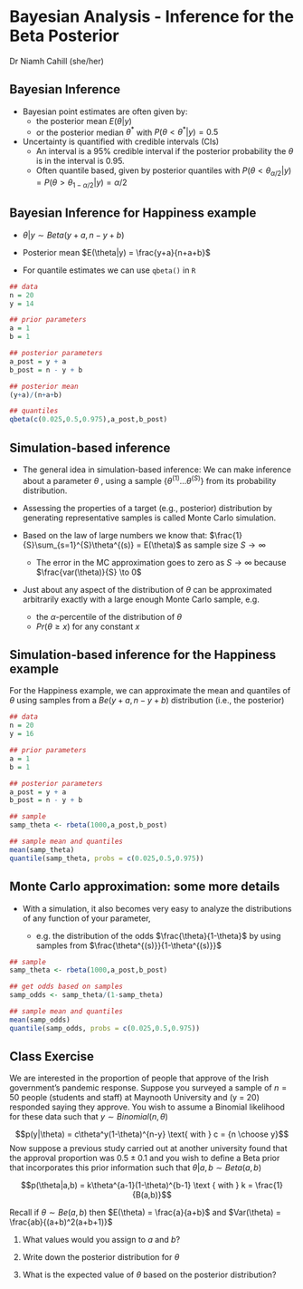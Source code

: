 Bayesian Analysis - Inference for the Beta Posterior
================
Dr Niamh Cahill (she/her)


## Bayesian Inference

-   Bayesian point estimates are often given by:
    -   the posterior mean $E(\theta|y)$
    -   or the posterior median $\theta^*$ with
        $P(\theta < \theta^*|y) = 0.5$
-   Uncertainty is quantified with credible intervals (CIs)
    -   An interval is a 95% credible interval if the posterior
        probability the $\theta$ is in the interval is 0.95.
    -   Often quantile based, given by posterior quantiles with
        $P(\theta < \theta_{\alpha/2}|y) = P(\theta > \theta_{1-\alpha/2}|y) = \alpha/2$

## Bayesian Inference for Happiness example

-   $\theta|y \sim Beta(y+a,n-y+b)$

-   Posterior mean $E(\theta|y) = \frac{y+a}{n+a+b}$

-   For quantile estimates we can use `qbeta()` in `R`

``` r
## data 
n = 20
y = 14

## prior parameters
a = 1
b = 1

## posterior parameters
a_post = y + a
b_post = n - y + b

## posterior mean
(y+a)/(n+a+b)

## quantiles
qbeta(c(0.025,0.5,0.975),a_post,b_post)
```

## Simulation-based inference

-   The general idea in simulation-based inference: We can make
    inference about a parameter $\theta$ , using a sample
    $\{\theta^{(1)}\ldots\theta^{(S)}\}$ from its probability
    distribution.

-   Assessing the properties of a target (e.g., posterior) distribution
    by generating representative samples is called Monte Carlo
    simulation.

-   Based on the law of large numbers we know that:
    $\frac{1}{S}\sum_{s=1}^{S}\theta^{(s)} = E(\theta)$ as sample size
    $S \to \infty$

    -   The error in the MC approximation goes to zero as $S \to \infty$
        because $\frac{var(\theta)}{S} \to 0$

-   Just about any aspect of the distribution of $\theta$ can be
    approximated arbitrarily exactly with a large enough Monte Carlo
    sample, e.g.

    -   the $\alpha$-percentile of the distribution of $\theta$
    -   $Pr(\theta \geq x)$ for any constant $x$

## Simulation-based inference for the Happiness example

For the Happiness example, we can approximate the mean and quantiles of
$\theta$ using samples from a $Be(y+a,n-y+b)$ distribution (i.e., the
posterior)

``` r
## data 
n = 20
y = 16

## prior parameters
a = 1
b = 1

## posterior parameters
a_post = y + a
b_post = n - y + b

## sample 
samp_theta <- rbeta(1000,a_post,b_post)

## sample mean and quantiles
mean(samp_theta)
quantile(samp_theta, probs = c(0.025,0.5,0.975))
```

## Monte Carlo approximation: some more details

-   With a simulation, it also becomes very easy to analyze the
    distributions of any function of your parameter,

    -   e.g. the distribution of the odds $\frac{\theta}{1-\theta}$ by
        using samples from $\frac{\theta^{(s)}}{1-\theta^{(s)}}$

``` r
## sample 
samp_theta <- rbeta(1000,a_post,b_post)

## get odds based on samples
samp_odds <- samp_theta/(1-samp_theta)

## sample mean and quantiles
mean(samp_odds)
quantile(samp_odds, probs = c(0.025,0.5,0.975))
```

## Class Exercise

We are interested in the proportion of people that approve of the Irish
government’s pandemic response. Suppose you surveyed a sample of
$n = 50$ people (students and staff) at Maynooth University and (y = 20)
responded saying they approve. You wish to assume a Binomial likelihood
for these data such that $y \sim Binomial(n, \theta)$

$$p(y|\theta) = c\theta^y(1-\theta)^{n-y} \text{ with } c = {n \choose y}$$
Now suppose a previous study carried out at another university found
that the approval proportion was $0.5 \pm 0.1$ and you wish to define a
Beta prior that incorporates this prior information such that
$\theta|a,b \sim Beta(a,b)$

$$p(\theta|a,b) = k\theta^{a-1}(1-\theta)^{b-1} \text { with } k =  \frac{1}{B(a,b)}$$

Recall if $\theta \sim Be(a,b)$ then $E(\theta) = \frac{a}{a+b}$ and
$Var(\theta) = \frac{ab}{(a+b)^2(a+b+1)}$

1.  What values would you assign to $a$ and $b$?

2.  Write down the posterior distribution for $\theta$

3.  What is the expected value of $\theta$ based on the posterior
    distribution?
